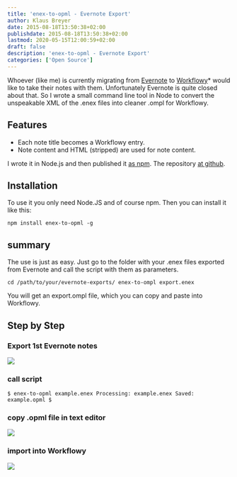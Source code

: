 ```yaml
---
title: 'enex-to-opml - Evernote Export'
author: Klaus Breyer
date: 2015-08-18T13:50:38+02:00
publishdate: 2015-08-18T13:50:38+02:00
lastmod: 2020-05-15T12:00:59+02:00
draft: false
description: 'enex-to-opml - Evernote Export'
categories: ['Open Source']
---
```

Whoever (like me) is currently migrating from [Evernote](https://evernote.com/intl/de/) to [Workflowy](https://workflowy.com/invite/2ede5294.lnx)* would like to take their notes with them. Unfortunately Evernote is quite closed about that. So I wrote a small command line tool in Node to convert the unspeakable XML of the .enex files into cleaner .ompl for Workflowy.
  ## Features
- Each note title becomes a Workflowy entry.
- Note content and HTML (stripped) are used for note content.


I wrote it in Node.js and then published it [as npm](https://www.npmjs.com/package/enex-to-opml). The repository [at github](https://github.com/klausbreyer/enex-to-opml).
  ## Installation
To use it you only need Node.JS and of course npm. Then you can install it like this:

```
npm install enex-to-opml -g
```

 ## summary
The use is just as easy. Just go to the folder with your .enex files exported from Evernote and call the script with them as parameters.

```
cd /path/to/your/evernote-exports/ enex-to-ompl export.enex
```

You will get an export.ompl file, which you can copy and paste into Workflowy.
## Step by Step
###  Export 1st Evernote notes

![](evernote-1024x590.png)

### call script
```
$ enex-to-opml example.enex Processing: example.enex Saved: example.opml $
```

### copy .opml file in text editor
![](code.png)

### import into Workflowy
![](workflowy.png)
